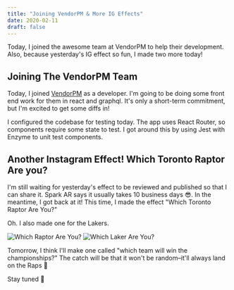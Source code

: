 ```yaml
---
title: "Joining VendorPM & More IG Effects"
date: 2020-02-11
draft: false
---
```


Today, I joined the awesome team at VendorPM to help their development. Also, because yesterday's IG effect so fun, I made two more today!

## Joining The VendorPM Team
Today, I joined [VendorPM](https://vendorpm.com/) as a developer. I'm going to be doing some front end work for them in react and graphql. It's only a short-term commitment, but I'm excited to get some diffs in!

I configured the codebase for testing today. The app uses React Router, so components require some state to test. I got around this by using Jest with Enzyme to unit test components. 

## Another Instagram Effect! Which Toronto Raptor Are you?
I'm still waiting for yesterday's effect to be reviewed and published so that I can share it. Spark AR says it usually takes 10 business days 😎. In the meantime, I got back at it! This time, I made the effect "Which Toronto Raptor Are You?"

Oh. I also made one for the Lakers.

![Which Raptor Are You?](/which-raptor.gif) ![Which Laker Are You?](/which-laker.gif)

Tomorrow, I think I'll make one called "which team will win the championships?" The catch will be that it won't be random–it'll always land on the Raps 🏀

Stay tuned 🦞